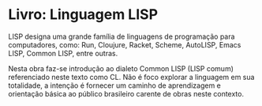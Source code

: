 # Livro: Linguagem LISP

LISP designa uma grande família de linguagens de programação para computadores, como: Run, Cloujure, Racket, Scheme, AutoLISP, Emacs LISP, Common LISP, entre outras.

Nesta obra faz-se introdução ao dialeto Common LISP (LISP comum) referenciado neste texto como CL. Não é foco explorar a linguagem em sua totalidade, a intenção é fornecer um caminho de aprendizagem e orientação básica ao público brasileiro carente de obras neste contexto.
